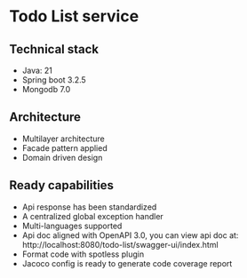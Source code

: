 # Todo List service

## Technical stack
* Java: 21
* Spring boot 3.2.5
* Mongodb 7.0


## Architecture
* Multilayer architecture
* Facade pattern applied
* Domain driven design

## Ready capabilities
* Api response has been standardized
* A centralized global exception handler
* Multi-languages supported
* Api doc aligned with OpenAPI 3.0, you can view api doc at: http://localhost:8080/todo-list/swagger-ui/index.html
* Format code with spotless plugin
* Jacoco config is ready to generate code coverage report
